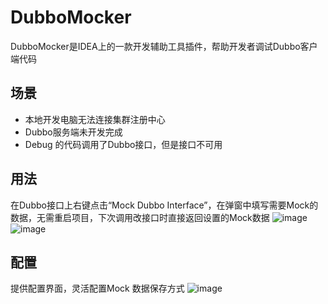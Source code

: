 # DubboMocker
DubboMocker是IDEA上的一款开发辅助工具插件，帮助开发者调试Dubbo客户端代码

## 场景
- 本地开发电脑无法连接集群注册中心
- Dubbo服务端未开发完成
- Debug 的代码调用了Dubbo接口，但是接口不可用
  
## 用法
在Dubbo接口上右键点击“Mock Dubbo Interface”，在弹窗中填写需要Mock的数据，无需重启项目，下次调用改接口时直接返回设置的Mock数据
![image](https://github.com/user-attachments/assets/d6e9665c-78be-4eae-8646-21d5048ba58e)
![image](https://github.com/user-attachments/assets/53e336ef-60df-4be3-8bc9-4c439c72ba0c)

## 配置
提供配置界面，灵活配置Mock 数据保存方式
![image](https://github.com/user-attachments/assets/e4ce3ed3-3b9f-4229-80a5-903a64709080)
